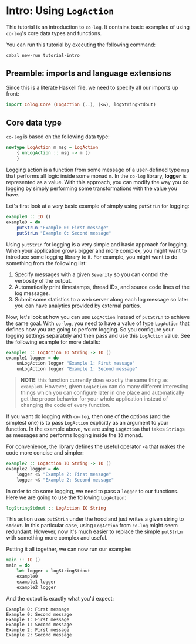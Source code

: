 # Intro: Using `LogAction`

This tutorial is an introduction to `co-log`. It contains basic examples of using `co-log`'s core data types and functions.

You can run this tutorial by executing the following command:

```shell
cabal new-run tutorial-intro
```

## Preamble: imports and language extensions

Since this is a literate Haskell file, we need to specify all our imports up front:

```haskell
import Colog.Core (LogAction (..), (<&), logStringStdout)
```

## Core data type

`co-log` is based on the following data type:

```haskell
newtype LogAction m msg = LogAction
    { unLogAction :: msg -> m ()
    }
```

Logging action is a function from some message of a user-defined type `msg` that performs all logic inside some monad `m`. In the `co-log` library, **logger** is represented as a value. With this approach, you can modify the way you do logging by simply performing some transformations with the value you have.

Let's first look at a very basic example of simply using `putStrLn` for logging:

```haskell
example0 :: IO ()
example0 = do
    putStrLn "Example 0: First message"
    putStrLn "Example 0: Second message"
```

Using `putStrLn` for logging is a very simple and basic approach for logging.  When your application grows bigger and more complex, you might want to introduce some logging library to it. For example, you might want to do something from the following list:

1. Specify messages with a given `Severity` so you can control the verbosity of the output.
2. Automatically print timestamps, thread IDs, and source code lines of the log messages.
3. Submit some statistics to a web server along each log message so later you can have analytics provided by external parties.

Now, let's look at how you can use `LogAction` instead of `putStrLn` to achieve the same goal. With `co-log`, you need to have a value of type `LogAction` that defines how you are going to perform logging. So you configure your logging settings separately and then pass and use this `LogAction` value. See the following example for more details:

```haskell
example1 :: LogAction IO String -> IO ()
example1 logger = do
    unLogAction logger "Example 1: First message"
    unLogAction logger "Example 1: Second message"
```

> **NOTE:** this function currently does exactly the same thing as `example0`. However,
> given `LogAction` can do many different interesting things which you can
> configure later in one place and automatically get the proper behavior for your
> whole application instead of changing the code of every function.

If you want do logging with `co-log`, then one of the options (and the simplest one) is to pass `LogAction` explicitly as an argument to your function. In the example above, we are using `LogAction` that takes `String`s as messages and performs logging inside the `IO` monad.

For convenience, the library defines the useful operator `<&` that makes the code more concise and simpler:

```haskell
example2 :: LogAction IO String -> IO ()
example2 logger = do
    logger <& "Example 2: First message"
    logger <& "Example 2: Second message"
```

In order to do some logging, we need to pass a `logger` to our functions.
Here we are going to use the following `LogAction`:

```haskell
logStringStdout :: LogAction IO String
```

This action uses `putStrLn` under the hood and just writes a given string to `stdout`. In this particular case, using `LogAction` from `co-log` might seem redundant. However, now it's much easier to replace the simple `putStrLn` with something more complex and useful.

Putting it all together, we can now run our examples

```haskell
main :: IO ()
main = do
    let logger = logStringStdout
    example0
    example1 logger
    example2 logger
```

And the output is exactly what you'd expect:

```
Example 0: First message
Example 0: Second message
Example 1: First message
Example 1: Second message
Example 2: First message
Example 2: Second message
```
